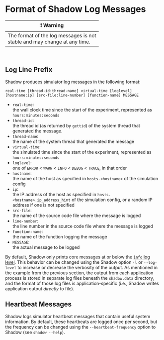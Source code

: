 # Format of Shadow Log Messages

| ❗ Warning                                                                  |
|-----------------------------------------------------------------------------|
| The format of the log messages is not<br>stable and may change at any time. |

<br>

## Log Line Prefix

Shadow produces simulator log messages in the following format:

```text
real-time [thread-id:thread-name] virtual-time [loglevel] [hostname:ip] [src-file:line-number] [function-name] MESSAGE
```

- `real-time`:  
  the wall clock time since the start of the experiment, represented as
  `hours:minutes:seconds`
- `thread-id`:  
  the thread id (as returned by `gettid`) of the system thread that generated
  the message.
- `thread-name`:  
  the name of the system thread that generated the message
- `virtual-time`:  
  the simulated time since the start of the experiment, represented as
  `hours:minutes:seconds`
- `loglevel`:  
  one of `ERROR` < `WARN` < `INFO` < `DEBUG` < `TRACE`, in that order
- `hostname`:  
  the name of the host as specified in `hosts.<hostname>` of the simulation
  config
- `ip`:  
  the IP address of the host as specified in `hosts.<hostname>.ip_address_hint`
  of the simulation config, or a random IP address if one is not specified  
- `src-file`:  
  the name of the source code file where the message is logged
- `line-number`:  
  the line number in the source code file where the message is logged
- `function-name`:  
  the name of the function logging the message
- `MESSAGE`:  
  the actual message to be logged

By default, Shadow only prints core messages at or below the [`info` log
level](shadow_config_spec.md#generallog_level). This behavior can be changed
using the Shadow option `-l` or `--log-level` to increase or decrease the
verbosity of the output. As mentioned in the example from the previous section,
the output from each application process is stored in separate log files beneath
the `shadow.data` directory, and the format of those log files is
application-specific (i.e., Shadow writes application output _directly_ to
file).

## Heartbeat Messages

Shadow logs simulator heartbeat messages that contain useful system information.
By default, these heartbeats are logged once per second, but the frequency can be
changed using the `--heartbeat-frequency` option to Shadow (see `shadow --help`).
